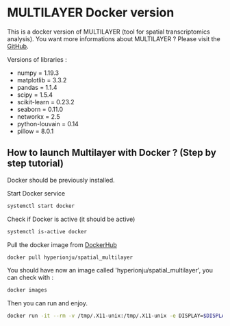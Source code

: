 # MULTILAYER Docker version

This is a docker version of MULTILAYER (tool for spatial transcriptomics analysis).
You want more informations about MULTILAYER ? Please visit the [GitHub](https://github.com/SysFate/MULTILAYER).

Versions of libraries :

- numpy = 1.19.3
- matplotlib = 3.3.2
- pandas = 1.1.4
- scipy = 1.5.4
- scikit-learn = 0.23.2
- seaborn = 0.11.0
- networkx = 2.5
- python-louvain = 0.14
- pillow = 8.0.1

## How to launch Multilayer with Docker ? (Step by step tutorial)

Docker should be previously installed.

Start Docker service

```bash
systemctl start docker
```

Check if Docker is active (it should be active)

```bash
systemctl is-active docker
```

Pull the docker image from [DockerHub](https://hub.docker.com/r/hyperionju/spatial_multilayer)

```bash
docker pull hyperionju/spatial_multilayer
```

You should have now an image called 'hyperionju/spatial_multilayer', you can check with :

```bash
docker images
```

Then you can run and enjoy.

```bash
docker run -it --rm -v /tmp/.X11-unix:/tmp/.X11-unix -e DISPLAY=$DISPLAY hyperionju/spatial_multilayer
```
